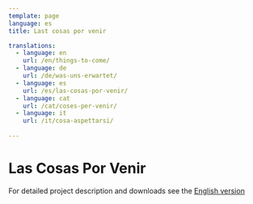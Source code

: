 ```yaml
---
template: page
language: es
title: Last cosas por venir

translations:
  - language: en
    url: /en/things-to-come/
  - language: de
    url: /de/was-uns-erwartet/
  - language: es
    url: /es/las-cosas-por-venir/
  - language: cat
    url: /cat/coses-per-venir/
  - language: it
    url: /it/cosa-aspettarsi/
    
---
```


# Las Cosas Por Venir

<!-- @template "things-to-come-nav" -->

For detailed project description and downloads see the [English version](/en/things-to-come.html)
